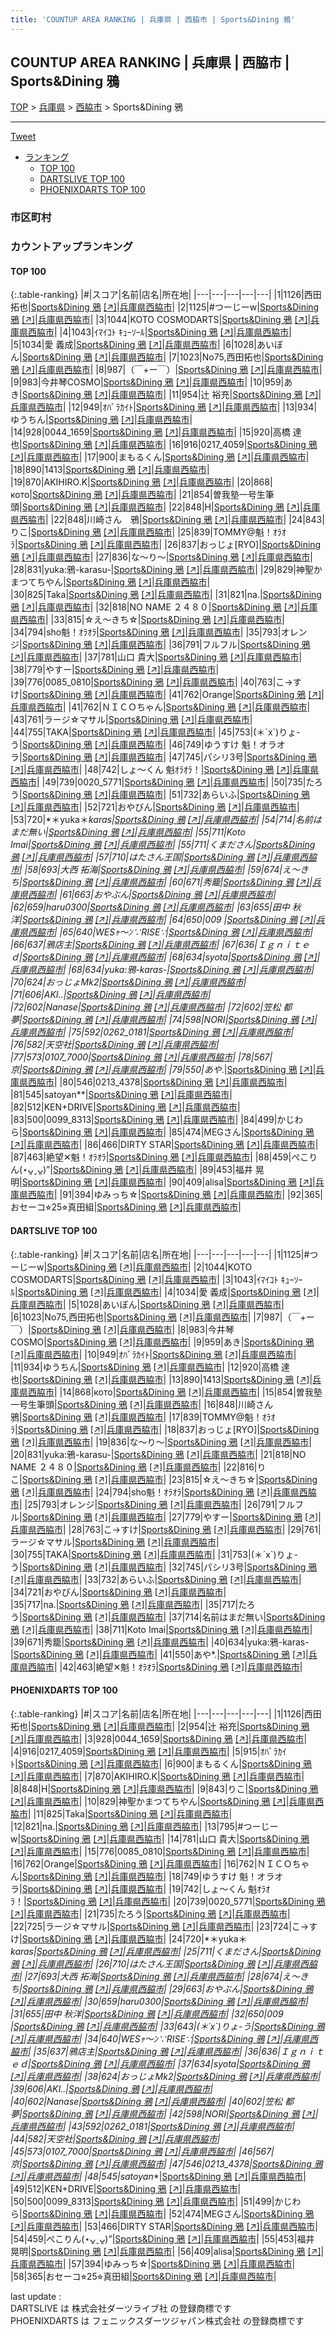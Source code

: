 ```yaml
---
title: 'COUNTUP AREA RANKING | 兵庫県 | 西脇市 | Sports&Dining 鴉'
---
```

## COUNTUP AREA RANKING | 兵庫県 | 西脇市 | Sports&Dining 鴉

[TOP](/darts/rank/) > [兵庫県](/darts/rank/兵庫県/) > [西脇市](/darts/rank/兵庫県/西脇市/) > Sports&Dining 鴉

___

<a href="https://twitter.com/share?ref_src=twsrc%5Etfw" data-text="COUNTUP AREA RANKING | 兵庫県西脇市Sports&Dining 鴉" class="twitter-share-button" data-hashtags="DARTSLIVE,PHOENIXDARTS,darts,ダーツ" data-show-count="false">Tweet</a>

* [ランキング](#カウントアップランキング)
    * [TOP 100](#top-100)
    * [DARTSLIVE TOP 100](#dartslive-top-100)
    * [PHOENIXDARTS TOP 100](#phoenixdarts-top-100)

### 市区町村

<ul>

</ul>

### カウントアップランキング

#### TOP 100



{:.table-ranking}
|#|スコア|名前|店名|所在地|
|---|---|---|---|---|
|1|1126|<span class="rank-name-pd">西田 拓也</span>|<a href="/darts/rank/shops/91659.html">Sports&Dining 鴉</a> <a href="https://vs.phoenixdarts.com/jp/shop/shopDetailInfo/s_91659?s_seq=91659">[↗]</a>|<a href="/darts/rank/兵庫県/西脇市">兵庫県西脇市</a>|
|2|1125|<span class="rank-name-dl">#つーじーw</span>|<a href="/darts/rank/shops/179355d68bf3e2df58d385ea46352d8f.html">Sports&Dining 鴉</a> <a href="https://search.dartslive.com/jp/shop/179355d68bf3e2df58d385ea46352d8f">[↗]</a>|<a href="/darts/rank/兵庫県/西脇市">兵庫県西脇市</a>|
|3|1044|<span class="rank-name-dl">KOTO COSMODARTS</span>|<a href="/darts/rank/shops/179355d68bf3e2df58d385ea46352d8f.html">Sports&Dining 鴉</a> <a href="https://search.dartslive.com/jp/shop/179355d68bf3e2df58d385ea46352d8f">[↗]</a>|<a href="/darts/rank/兵庫県/西脇市">兵庫県西脇市</a>|
|4|1043|<span class="rank-name-dl">ｲﾏｲｺﾄ ｷｭｰｿｰﾙ</span>|<a href="/darts/rank/shops/179355d68bf3e2df58d385ea46352d8f.html">Sports&Dining 鴉</a> <a href="https://search.dartslive.com/jp/shop/179355d68bf3e2df58d385ea46352d8f">[↗]</a>|<a href="/darts/rank/兵庫県/西脇市">兵庫県西脇市</a>|
|5|1034|<span class="rank-name-dl">愛 義成</span>|<a href="/darts/rank/shops/179355d68bf3e2df58d385ea46352d8f.html">Sports&Dining 鴉</a> <a href="https://search.dartslive.com/jp/shop/179355d68bf3e2df58d385ea46352d8f">[↗]</a>|<a href="/darts/rank/兵庫県/西脇市">兵庫県西脇市</a>|
|6|1028|<span class="rank-name-dl">あいぼん</span>|<a href="/darts/rank/shops/179355d68bf3e2df58d385ea46352d8f.html">Sports&Dining 鴉</a> <a href="https://search.dartslive.com/jp/shop/179355d68bf3e2df58d385ea46352d8f">[↗]</a>|<a href="/darts/rank/兵庫県/西脇市">兵庫県西脇市</a>|
|7|1023|<span class="rank-name-dl">No75,西田拓也</span>|<a href="/darts/rank/shops/179355d68bf3e2df58d385ea46352d8f.html">Sports&Dining 鴉</a> <a href="https://search.dartslive.com/jp/shop/179355d68bf3e2df58d385ea46352d8f">[↗]</a>|<a href="/darts/rank/兵庫県/西脇市">兵庫県西脇市</a>|
|8|987|<span class="rank-name-dl">（￣+ー￣）</span>|<a href="/darts/rank/shops/179355d68bf3e2df58d385ea46352d8f.html">Sports&Dining 鴉</a> <a href="https://search.dartslive.com/jp/shop/179355d68bf3e2df58d385ea46352d8f">[↗]</a>|<a href="/darts/rank/兵庫県/西脇市">兵庫県西脇市</a>|
|9|983|<span class="rank-name-dl">今井琴COSMO</span>|<a href="/darts/rank/shops/179355d68bf3e2df58d385ea46352d8f.html">Sports&Dining 鴉</a> <a href="https://search.dartslive.com/jp/shop/179355d68bf3e2df58d385ea46352d8f">[↗]</a>|<a href="/darts/rank/兵庫県/西脇市">兵庫県西脇市</a>|
|10|959|<span class="rank-name-dl">あき</span>|<a href="/darts/rank/shops/179355d68bf3e2df58d385ea46352d8f.html">Sports&Dining 鴉</a> <a href="https://search.dartslive.com/jp/shop/179355d68bf3e2df58d385ea46352d8f">[↗]</a>|<a href="/darts/rank/兵庫県/西脇市">兵庫県西脇市</a>|
|11|954|<span class="rank-name-pd"><span class="pro-icon-pd"></span>辻󠄀 裕充</span>|<a href="/darts/rank/shops/91659.html">Sports&Dining 鴉</a> <a href="https://vs.phoenixdarts.com/jp/shop/shopDetailInfo/s_91659?s_seq=91659">[↗]</a>|<a href="/darts/rank/兵庫県/西脇市">兵庫県西脇市</a>|
|12|949|<span class="rank-name-dl">ｵﾊﾞﾗｶｲﾄ</span>|<a href="/darts/rank/shops/179355d68bf3e2df58d385ea46352d8f.html">Sports&Dining 鴉</a> <a href="https://search.dartslive.com/jp/shop/179355d68bf3e2df58d385ea46352d8f">[↗]</a>|<a href="/darts/rank/兵庫県/西脇市">兵庫県西脇市</a>|
|13|934|<span class="rank-name-dl">ゆうちん</span>|<a href="/darts/rank/shops/179355d68bf3e2df58d385ea46352d8f.html">Sports&Dining 鴉</a> <a href="https://search.dartslive.com/jp/shop/179355d68bf3e2df58d385ea46352d8f">[↗]</a>|<a href="/darts/rank/兵庫県/西脇市">兵庫県西脇市</a>|
|14|928|<span class="rank-name-pd">0044_1659</span>|<a href="/darts/rank/shops/91659.html">Sports&Dining 鴉</a> <a href="https://vs.phoenixdarts.com/jp/shop/shopDetailInfo/s_91659?s_seq=91659">[↗]</a>|<a href="/darts/rank/兵庫県/西脇市">兵庫県西脇市</a>|
|15|920|<span class="rank-name-dl">高橋 達也</span>|<a href="/darts/rank/shops/179355d68bf3e2df58d385ea46352d8f.html">Sports&Dining 鴉</a> <a href="https://search.dartslive.com/jp/shop/179355d68bf3e2df58d385ea46352d8f">[↗]</a>|<a href="/darts/rank/兵庫県/西脇市">兵庫県西脇市</a>|
|16|916|<span class="rank-name-pd">0217_4059</span>|<a href="/darts/rank/shops/91659.html">Sports&Dining 鴉</a> <a href="https://vs.phoenixdarts.com/jp/shop/shopDetailInfo/s_91659?s_seq=91659">[↗]</a>|<a href="/darts/rank/兵庫県/西脇市">兵庫県西脇市</a>|
|17|900|<span class="rank-name-pd">まもるくん</span>|<a href="/darts/rank/shops/91659.html">Sports&Dining 鴉</a> <a href="https://vs.phoenixdarts.com/jp/shop/shopDetailInfo/s_91659?s_seq=91659">[↗]</a>|<a href="/darts/rank/兵庫県/西脇市">兵庫県西脇市</a>|
|18|890|<span class="rank-name-dl">1413</span>|<a href="/darts/rank/shops/179355d68bf3e2df58d385ea46352d8f.html">Sports&Dining 鴉</a> <a href="https://search.dartslive.com/jp/shop/179355d68bf3e2df58d385ea46352d8f">[↗]</a>|<a href="/darts/rank/兵庫県/西脇市">兵庫県西脇市</a>|
|19|870|<span class="rank-name-pd">AKIHIRO.K</span>|<a href="/darts/rank/shops/91659.html">Sports&Dining 鴉</a> <a href="https://vs.phoenixdarts.com/jp/shop/shopDetailInfo/s_91659?s_seq=91659">[↗]</a>|<a href="/darts/rank/兵庫県/西脇市">兵庫県西脇市</a>|
|20|868|<span class="rank-name-dl">кото</span>|<a href="/darts/rank/shops/179355d68bf3e2df58d385ea46352d8f.html">Sports&Dining 鴉</a> <a href="https://search.dartslive.com/jp/shop/179355d68bf3e2df58d385ea46352d8f">[↗]</a>|<a href="/darts/rank/兵庫県/西脇市">兵庫県西脇市</a>|
|21|854|<span class="rank-name-dl">曽我塾一号生筆頭</span>|<a href="/darts/rank/shops/179355d68bf3e2df58d385ea46352d8f.html">Sports&Dining 鴉</a> <a href="https://search.dartslive.com/jp/shop/179355d68bf3e2df58d385ea46352d8f">[↗]</a>|<a href="/darts/rank/兵庫県/西脇市">兵庫県西脇市</a>|
|22|848|<span class="rank-name-pd">H</span>|<a href="/darts/rank/shops/91659.html">Sports&Dining 鴉</a> <a href="https://vs.phoenixdarts.com/jp/shop/shopDetailInfo/s_91659?s_seq=91659">[↗]</a>|<a href="/darts/rank/兵庫県/西脇市">兵庫県西脇市</a>|
|22|848|<span class="rank-name-dl">川崎さん　鴉</span>|<a href="/darts/rank/shops/179355d68bf3e2df58d385ea46352d8f.html">Sports&Dining 鴉</a> <a href="https://search.dartslive.com/jp/shop/179355d68bf3e2df58d385ea46352d8f">[↗]</a>|<a href="/darts/rank/兵庫県/西脇市">兵庫県西脇市</a>|
|24|843|<span class="rank-name-pd">りこ</span>|<a href="/darts/rank/shops/91659.html">Sports&Dining 鴉</a> <a href="https://vs.phoenixdarts.com/jp/shop/shopDetailInfo/s_91659?s_seq=91659">[↗]</a>|<a href="/darts/rank/兵庫県/西脇市">兵庫県西脇市</a>|
|25|839|<span class="rank-name-dl">TOMMY@魁！ｵﾗｵﾗ</span>|<a href="/darts/rank/shops/179355d68bf3e2df58d385ea46352d8f.html">Sports&Dining 鴉</a> <a href="https://search.dartslive.com/jp/shop/179355d68bf3e2df58d385ea46352d8f">[↗]</a>|<a href="/darts/rank/兵庫県/西脇市">兵庫県西脇市</a>|
|26|837|<span class="rank-name-dl">おっじょ[RYO]</span>|<a href="/darts/rank/shops/179355d68bf3e2df58d385ea46352d8f.html">Sports&Dining 鴉</a> <a href="https://search.dartslive.com/jp/shop/179355d68bf3e2df58d385ea46352d8f">[↗]</a>|<a href="/darts/rank/兵庫県/西脇市">兵庫県西脇市</a>|
|27|836|<span class="rank-name-dl">な〜り〜</span>|<a href="/darts/rank/shops/179355d68bf3e2df58d385ea46352d8f.html">Sports&Dining 鴉</a> <a href="https://search.dartslive.com/jp/shop/179355d68bf3e2df58d385ea46352d8f">[↗]</a>|<a href="/darts/rank/兵庫県/西脇市">兵庫県西脇市</a>|
|28|831|<span class="rank-name-dl">yuka:鴉-karasu-</span>|<a href="/darts/rank/shops/179355d68bf3e2df58d385ea46352d8f.html">Sports&Dining 鴉</a> <a href="https://search.dartslive.com/jp/shop/179355d68bf3e2df58d385ea46352d8f">[↗]</a>|<a href="/darts/rank/兵庫県/西脇市">兵庫県西脇市</a>|
|29|829|<span class="rank-name-pd">神聖かまつてちやん</span>|<a href="/darts/rank/shops/91659.html">Sports&Dining 鴉</a> <a href="https://vs.phoenixdarts.com/jp/shop/shopDetailInfo/s_91659?s_seq=91659">[↗]</a>|<a href="/darts/rank/兵庫県/西脇市">兵庫県西脇市</a>|
|30|825|<span class="rank-name-pd">Taka</span>|<a href="/darts/rank/shops/91659.html">Sports&Dining 鴉</a> <a href="https://vs.phoenixdarts.com/jp/shop/shopDetailInfo/s_91659?s_seq=91659">[↗]</a>|<a href="/darts/rank/兵庫県/西脇市">兵庫県西脇市</a>|
|31|821|<span class="rank-name-pd">na.</span>|<a href="/darts/rank/shops/91659.html">Sports&Dining 鴉</a> <a href="https://vs.phoenixdarts.com/jp/shop/shopDetailInfo/s_91659?s_seq=91659">[↗]</a>|<a href="/darts/rank/兵庫県/西脇市">兵庫県西脇市</a>|
|32|818|<span class="rank-name-dl">NO NAME ２４８０</span>|<a href="/darts/rank/shops/179355d68bf3e2df58d385ea46352d8f.html">Sports&Dining 鴉</a> <a href="https://search.dartslive.com/jp/shop/179355d68bf3e2df58d385ea46352d8f">[↗]</a>|<a href="/darts/rank/兵庫県/西脇市">兵庫県西脇市</a>|
|33|815|<span class="rank-name-dl">☆え〜きち☆</span>|<a href="/darts/rank/shops/179355d68bf3e2df58d385ea46352d8f.html">Sports&Dining 鴉</a> <a href="https://search.dartslive.com/jp/shop/179355d68bf3e2df58d385ea46352d8f">[↗]</a>|<a href="/darts/rank/兵庫県/西脇市">兵庫県西脇市</a>|
|34|794|<span class="rank-name-dl">sho魁！ｵﾗｵﾗ</span>|<a href="/darts/rank/shops/179355d68bf3e2df58d385ea46352d8f.html">Sports&Dining 鴉</a> <a href="https://search.dartslive.com/jp/shop/179355d68bf3e2df58d385ea46352d8f">[↗]</a>|<a href="/darts/rank/兵庫県/西脇市">兵庫県西脇市</a>|
|35|793|<span class="rank-name-dl">オレンジ</span>|<a href="/darts/rank/shops/179355d68bf3e2df58d385ea46352d8f.html">Sports&Dining 鴉</a> <a href="https://search.dartslive.com/jp/shop/179355d68bf3e2df58d385ea46352d8f">[↗]</a>|<a href="/darts/rank/兵庫県/西脇市">兵庫県西脇市</a>|
|36|791|<span class="rank-name-dl">フルフル</span>|<a href="/darts/rank/shops/179355d68bf3e2df58d385ea46352d8f.html">Sports&Dining 鴉</a> <a href="https://search.dartslive.com/jp/shop/179355d68bf3e2df58d385ea46352d8f">[↗]</a>|<a href="/darts/rank/兵庫県/西脇市">兵庫県西脇市</a>|
|37|781|<span class="rank-name-pd"><span class="pro-icon-pd"></span>山口   貴大</span>|<a href="/darts/rank/shops/91659.html">Sports&Dining 鴉</a> <a href="https://vs.phoenixdarts.com/jp/shop/shopDetailInfo/s_91659?s_seq=91659">[↗]</a>|<a href="/darts/rank/兵庫県/西脇市">兵庫県西脇市</a>|
|38|779|<span class="rank-name-dl">やすー</span>|<a href="/darts/rank/shops/179355d68bf3e2df58d385ea46352d8f.html">Sports&Dining 鴉</a> <a href="https://search.dartslive.com/jp/shop/179355d68bf3e2df58d385ea46352d8f">[↗]</a>|<a href="/darts/rank/兵庫県/西脇市">兵庫県西脇市</a>|
|39|776|<span class="rank-name-pd">0085_0810</span>|<a href="/darts/rank/shops/91659.html">Sports&Dining 鴉</a> <a href="https://vs.phoenixdarts.com/jp/shop/shopDetailInfo/s_91659?s_seq=91659">[↗]</a>|<a href="/darts/rank/兵庫県/西脇市">兵庫県西脇市</a>|
|40|763|<span class="rank-name-dl">こ→すけ</span>|<a href="/darts/rank/shops/179355d68bf3e2df58d385ea46352d8f.html">Sports&Dining 鴉</a> <a href="https://search.dartslive.com/jp/shop/179355d68bf3e2df58d385ea46352d8f">[↗]</a>|<a href="/darts/rank/兵庫県/西脇市">兵庫県西脇市</a>|
|41|762|<span class="rank-name-pd">Orange</span>|<a href="/darts/rank/shops/91659.html">Sports&Dining 鴉</a> <a href="https://vs.phoenixdarts.com/jp/shop/shopDetailInfo/s_91659?s_seq=91659">[↗]</a>|<a href="/darts/rank/兵庫県/西脇市">兵庫県西脇市</a>|
|41|762|<span class="rank-name-pd">ＮＩＣＯちゃん</span>|<a href="/darts/rank/shops/91659.html">Sports&Dining 鴉</a> <a href="https://vs.phoenixdarts.com/jp/shop/shopDetailInfo/s_91659?s_seq=91659">[↗]</a>|<a href="/darts/rank/兵庫県/西脇市">兵庫県西脇市</a>|
|43|761|<span class="rank-name-dl">ラージ☆マサル</span>|<a href="/darts/rank/shops/179355d68bf3e2df58d385ea46352d8f.html">Sports&Dining 鴉</a> <a href="https://search.dartslive.com/jp/shop/179355d68bf3e2df58d385ea46352d8f">[↗]</a>|<a href="/darts/rank/兵庫県/西脇市">兵庫県西脇市</a>|
|44|755|<span class="rank-name-dl">TAKA</span>|<a href="/darts/rank/shops/179355d68bf3e2df58d385ea46352d8f.html">Sports&Dining 鴉</a> <a href="https://search.dartslive.com/jp/shop/179355d68bf3e2df58d385ea46352d8f">[↗]</a>|<a href="/darts/rank/兵庫県/西脇市">兵庫県西脇市</a>|
|45|753|<span class="rank-name-dl">(＊´x`)りょ-う</span>|<a href="/darts/rank/shops/179355d68bf3e2df58d385ea46352d8f.html">Sports&Dining 鴉</a> <a href="https://search.dartslive.com/jp/shop/179355d68bf3e2df58d385ea46352d8f">[↗]</a>|<a href="/darts/rank/兵庫県/西脇市">兵庫県西脇市</a>|
|46|749|<span class="rank-name-pd">ゆうすけ  魁！オラオラ</span>|<a href="/darts/rank/shops/91659.html">Sports&Dining 鴉</a> <a href="https://vs.phoenixdarts.com/jp/shop/shopDetailInfo/s_91659?s_seq=91659">[↗]</a>|<a href="/darts/rank/兵庫県/西脇市">兵庫県西脇市</a>|
|47|745|<span class="rank-name-dl">パシリ3号</span>|<a href="/darts/rank/shops/179355d68bf3e2df58d385ea46352d8f.html">Sports&Dining 鴉</a> <a href="https://search.dartslive.com/jp/shop/179355d68bf3e2df58d385ea46352d8f">[↗]</a>|<a href="/darts/rank/兵庫県/西脇市">兵庫県西脇市</a>|
|48|742|<span class="rank-name-pd">しょ～くん 魁ｵﾗｵﾗ！</span>|<a href="/darts/rank/shops/91659.html">Sports&Dining 鴉</a> <a href="https://vs.phoenixdarts.com/jp/shop/shopDetailInfo/s_91659?s_seq=91659">[↗]</a>|<a href="/darts/rank/兵庫県/西脇市">兵庫県西脇市</a>|
|49|739|<span class="rank-name-pd">0020_5771</span>|<a href="/darts/rank/shops/91659.html">Sports&Dining 鴉</a> <a href="https://vs.phoenixdarts.com/jp/shop/shopDetailInfo/s_91659?s_seq=91659">[↗]</a>|<a href="/darts/rank/兵庫県/西脇市">兵庫県西脇市</a>|
|50|735|<span class="rank-name-pd">たろう</span>|<a href="/darts/rank/shops/91659.html">Sports&Dining 鴉</a> <a href="https://vs.phoenixdarts.com/jp/shop/shopDetailInfo/s_91659?s_seq=91659">[↗]</a>|<a href="/darts/rank/兵庫県/西脇市">兵庫県西脇市</a>|
|51|732|<span class="rank-name-dl">あらいふ</span>|<a href="/darts/rank/shops/179355d68bf3e2df58d385ea46352d8f.html">Sports&Dining 鴉</a> <a href="https://search.dartslive.com/jp/shop/179355d68bf3e2df58d385ea46352d8f">[↗]</a>|<a href="/darts/rank/兵庫県/西脇市">兵庫県西脇市</a>|
|52|721|<span class="rank-name-dl">おやびん</span>|<a href="/darts/rank/shops/179355d68bf3e2df58d385ea46352d8f.html">Sports&Dining 鴉</a> <a href="https://search.dartslive.com/jp/shop/179355d68bf3e2df58d385ea46352d8f">[↗]</a>|<a href="/darts/rank/兵庫県/西脇市">兵庫県西脇市</a>|
|53|720|<span class="rank-name-pd">*＊yuka＊*karas</span>|<a href="/darts/rank/shops/91659.html">Sports&Dining 鴉</a> <a href="https://vs.phoenixdarts.com/jp/shop/shopDetailInfo/s_91659?s_seq=91659">[↗]</a>|<a href="/darts/rank/兵庫県/西脇市">兵庫県西脇市</a>|
|54|714|<span class="rank-name-dl">名前はまだ無い</span>|<a href="/darts/rank/shops/179355d68bf3e2df58d385ea46352d8f.html">Sports&Dining 鴉</a> <a href="https://search.dartslive.com/jp/shop/179355d68bf3e2df58d385ea46352d8f">[↗]</a>|<a href="/darts/rank/兵庫県/西脇市">兵庫県西脇市</a>|
|55|711|<span class="rank-name-dl">Koto Imai</span>|<a href="/darts/rank/shops/179355d68bf3e2df58d385ea46352d8f.html">Sports&Dining 鴉</a> <a href="https://search.dartslive.com/jp/shop/179355d68bf3e2df58d385ea46352d8f">[↗]</a>|<a href="/darts/rank/兵庫県/西脇市">兵庫県西脇市</a>|
|55|711|<span class="rank-name-pd">くまださん</span>|<a href="/darts/rank/shops/91659.html">Sports&Dining 鴉</a> <a href="https://vs.phoenixdarts.com/jp/shop/shopDetailInfo/s_91659?s_seq=91659">[↗]</a>|<a href="/darts/rank/兵庫県/西脇市">兵庫県西脇市</a>|
|57|710|<span class="rank-name-pd">はたさん王国</span>|<a href="/darts/rank/shops/91659.html">Sports&Dining 鴉</a> <a href="https://vs.phoenixdarts.com/jp/shop/shopDetailInfo/s_91659?s_seq=91659">[↗]</a>|<a href="/darts/rank/兵庫県/西脇市">兵庫県西脇市</a>|
|58|693|<span class="rank-name-pd"><span class="pro-icon-pd"></span>大西 拓海</span>|<a href="/darts/rank/shops/91659.html">Sports&Dining 鴉</a> <a href="https://vs.phoenixdarts.com/jp/shop/shopDetailInfo/s_91659?s_seq=91659">[↗]</a>|<a href="/darts/rank/兵庫県/西脇市">兵庫県西脇市</a>|
|59|674|<span class="rank-name-pd">え〜きち</span>|<a href="/darts/rank/shops/91659.html">Sports&Dining 鴉</a> <a href="https://vs.phoenixdarts.com/jp/shop/shopDetailInfo/s_91659?s_seq=91659">[↗]</a>|<a href="/darts/rank/兵庫県/西脇市">兵庫県西脇市</a>|
|60|671|<span class="rank-name-dl">秀籠</span>|<a href="/darts/rank/shops/179355d68bf3e2df58d385ea46352d8f.html">Sports&Dining 鴉</a> <a href="https://search.dartslive.com/jp/shop/179355d68bf3e2df58d385ea46352d8f">[↗]</a>|<a href="/darts/rank/兵庫県/西脇市">兵庫県西脇市</a>|
|61|663|<span class="rank-name-pd">おやぶん</span>|<a href="/darts/rank/shops/91659.html">Sports&Dining 鴉</a> <a href="https://vs.phoenixdarts.com/jp/shop/shopDetailInfo/s_91659?s_seq=91659">[↗]</a>|<a href="/darts/rank/兵庫県/西脇市">兵庫県西脇市</a>|
|62|659|<span class="rank-name-pd">haru0300</span>|<a href="/darts/rank/shops/91659.html">Sports&Dining 鴉</a> <a href="https://vs.phoenixdarts.com/jp/shop/shopDetailInfo/s_91659?s_seq=91659">[↗]</a>|<a href="/darts/rank/兵庫県/西脇市">兵庫県西脇市</a>|
|63|655|<span class="rank-name-pd"><span class="pro-icon-pd"></span>田中 秋洋</span>|<a href="/darts/rank/shops/91659.html">Sports&Dining 鴉</a> <a href="https://vs.phoenixdarts.com/jp/shop/shopDetailInfo/s_91659?s_seq=91659">[↗]</a>|<a href="/darts/rank/兵庫県/西脇市">兵庫県西脇市</a>|
|64|650|<span class="rank-name-pd">009 </span>|<a href="/darts/rank/shops/91659.html">Sports&Dining 鴉</a> <a href="https://vs.phoenixdarts.com/jp/shop/shopDetailInfo/s_91659?s_seq=91659">[↗]</a>|<a href="/darts/rank/兵庫県/西脇市">兵庫県西脇市</a>|
|65|640|<span class="rank-name-pd">WESｬ～ﾝ∵RISE∵</span>|<a href="/darts/rank/shops/91659.html">Sports&Dining 鴉</a> <a href="https://vs.phoenixdarts.com/jp/shop/shopDetailInfo/s_91659?s_seq=91659">[↗]</a>|<a href="/darts/rank/兵庫県/西脇市">兵庫県西脇市</a>|
|66|637|<span class="rank-name-pd">鴉店主</span>|<a href="/darts/rank/shops/91659.html">Sports&Dining 鴉</a> <a href="https://vs.phoenixdarts.com/jp/shop/shopDetailInfo/s_91659?s_seq=91659">[↗]</a>|<a href="/darts/rank/兵庫県/西脇市">兵庫県西脇市</a>|
|67|636|<span class="rank-name-pd">Ｉｇｎｉｔｅｄ</span>|<a href="/darts/rank/shops/91659.html">Sports&Dining 鴉</a> <a href="https://vs.phoenixdarts.com/jp/shop/shopDetailInfo/s_91659?s_seq=91659">[↗]</a>|<a href="/darts/rank/兵庫県/西脇市">兵庫県西脇市</a>|
|68|634|<span class="rank-name-pd">syota</span>|<a href="/darts/rank/shops/91659.html">Sports&Dining 鴉</a> <a href="https://vs.phoenixdarts.com/jp/shop/shopDetailInfo/s_91659?s_seq=91659">[↗]</a>|<a href="/darts/rank/兵庫県/西脇市">兵庫県西脇市</a>|
|68|634|<span class="rank-name-dl">yuka:鴉-karas-</span>|<a href="/darts/rank/shops/179355d68bf3e2df58d385ea46352d8f.html">Sports&Dining 鴉</a> <a href="https://search.dartslive.com/jp/shop/179355d68bf3e2df58d385ea46352d8f">[↗]</a>|<a href="/darts/rank/兵庫県/西脇市">兵庫県西脇市</a>|
|70|624|<span class="rank-name-pd">おっじょMk2</span>|<a href="/darts/rank/shops/91659.html">Sports&Dining 鴉</a> <a href="https://vs.phoenixdarts.com/jp/shop/shopDetailInfo/s_91659?s_seq=91659">[↗]</a>|<a href="/darts/rank/兵庫県/西脇市">兵庫県西脇市</a>|
|71|606|<span class="rank-name-pd">AKI..</span>|<a href="/darts/rank/shops/91659.html">Sports&Dining 鴉</a> <a href="https://vs.phoenixdarts.com/jp/shop/shopDetailInfo/s_91659?s_seq=91659">[↗]</a>|<a href="/darts/rank/兵庫県/西脇市">兵庫県西脇市</a>|
|72|602|<span class="rank-name-pd">Nanase</span>|<a href="/darts/rank/shops/91659.html">Sports&Dining 鴉</a> <a href="https://vs.phoenixdarts.com/jp/shop/shopDetailInfo/s_91659?s_seq=91659">[↗]</a>|<a href="/darts/rank/兵庫県/西脇市">兵庫県西脇市</a>|
|72|602|<span class="rank-name-pd"><span class="pro-icon-pd"></span>笠松 都夢</span>|<a href="/darts/rank/shops/91659.html">Sports&Dining 鴉</a> <a href="https://vs.phoenixdarts.com/jp/shop/shopDetailInfo/s_91659?s_seq=91659">[↗]</a>|<a href="/darts/rank/兵庫県/西脇市">兵庫県西脇市</a>|
|74|598|<span class="rank-name-pd">NORI</span>|<a href="/darts/rank/shops/91659.html">Sports&Dining 鴉</a> <a href="https://vs.phoenixdarts.com/jp/shop/shopDetailInfo/s_91659?s_seq=91659">[↗]</a>|<a href="/darts/rank/兵庫県/西脇市">兵庫県西脇市</a>|
|75|592|<span class="rank-name-pd">0262_0181</span>|<a href="/darts/rank/shops/91659.html">Sports&Dining 鴉</a> <a href="https://vs.phoenixdarts.com/jp/shop/shopDetailInfo/s_91659?s_seq=91659">[↗]</a>|<a href="/darts/rank/兵庫県/西脇市">兵庫県西脇市</a>|
|76|582|<span class="rank-name-pd">天空社</span>|<a href="/darts/rank/shops/91659.html">Sports&Dining 鴉</a> <a href="https://vs.phoenixdarts.com/jp/shop/shopDetailInfo/s_91659?s_seq=91659">[↗]</a>|<a href="/darts/rank/兵庫県/西脇市">兵庫県西脇市</a>|
|77|573|<span class="rank-name-pd">0107_7000</span>|<a href="/darts/rank/shops/91659.html">Sports&Dining 鴉</a> <a href="https://vs.phoenixdarts.com/jp/shop/shopDetailInfo/s_91659?s_seq=91659">[↗]</a>|<a href="/darts/rank/兵庫県/西脇市">兵庫県西脇市</a>|
|78|567|<span class="rank-name-pd">京</span>|<a href="/darts/rank/shops/91659.html">Sports&Dining 鴉</a> <a href="https://vs.phoenixdarts.com/jp/shop/shopDetailInfo/s_91659?s_seq=91659">[↗]</a>|<a href="/darts/rank/兵庫県/西脇市">兵庫県西脇市</a>|
|79|550|<span class="rank-name-dl">あや*.</span>|<a href="/darts/rank/shops/179355d68bf3e2df58d385ea46352d8f.html">Sports&Dining 鴉</a> <a href="https://search.dartslive.com/jp/shop/179355d68bf3e2df58d385ea46352d8f">[↗]</a>|<a href="/darts/rank/兵庫県/西脇市">兵庫県西脇市</a>|
|80|546|<span class="rank-name-pd">0213_4378</span>|<a href="/darts/rank/shops/91659.html">Sports&Dining 鴉</a> <a href="https://vs.phoenixdarts.com/jp/shop/shopDetailInfo/s_91659?s_seq=91659">[↗]</a>|<a href="/darts/rank/兵庫県/西脇市">兵庫県西脇市</a>|
|81|545|<span class="rank-name-pd">satoyan**</span>|<a href="/darts/rank/shops/91659.html">Sports&Dining 鴉</a> <a href="https://vs.phoenixdarts.com/jp/shop/shopDetailInfo/s_91659?s_seq=91659">[↗]</a>|<a href="/darts/rank/兵庫県/西脇市">兵庫県西脇市</a>|
|82|512|<span class="rank-name-pd">KEN+DRIVE</span>|<a href="/darts/rank/shops/91659.html">Sports&Dining 鴉</a> <a href="https://vs.phoenixdarts.com/jp/shop/shopDetailInfo/s_91659?s_seq=91659">[↗]</a>|<a href="/darts/rank/兵庫県/西脇市">兵庫県西脇市</a>|
|83|500|<span class="rank-name-pd">0099_8313</span>|<a href="/darts/rank/shops/91659.html">Sports&Dining 鴉</a> <a href="https://vs.phoenixdarts.com/jp/shop/shopDetailInfo/s_91659?s_seq=91659">[↗]</a>|<a href="/darts/rank/兵庫県/西脇市">兵庫県西脇市</a>|
|84|499|<span class="rank-name-pd">かじわら</span>|<a href="/darts/rank/shops/91659.html">Sports&Dining 鴉</a> <a href="https://vs.phoenixdarts.com/jp/shop/shopDetailInfo/s_91659?s_seq=91659">[↗]</a>|<a href="/darts/rank/兵庫県/西脇市">兵庫県西脇市</a>|
|85|474|<span class="rank-name-pd">MEGさん</span>|<a href="/darts/rank/shops/91659.html">Sports&Dining 鴉</a> <a href="https://vs.phoenixdarts.com/jp/shop/shopDetailInfo/s_91659?s_seq=91659">[↗]</a>|<a href="/darts/rank/兵庫県/西脇市">兵庫県西脇市</a>|
|86|466|<span class="rank-name-pd">DIRTY STAR</span>|<a href="/darts/rank/shops/91659.html">Sports&Dining 鴉</a> <a href="https://vs.phoenixdarts.com/jp/shop/shopDetailInfo/s_91659?s_seq=91659">[↗]</a>|<a href="/darts/rank/兵庫県/西脇市">兵庫県西脇市</a>|
|87|463|<span class="rank-name-dl">絶望✕魁！ｵﾗｵﾗ</span>|<a href="/darts/rank/shops/179355d68bf3e2df58d385ea46352d8f.html">Sports&Dining 鴉</a> <a href="https://search.dartslive.com/jp/shop/179355d68bf3e2df58d385ea46352d8f">[↗]</a>|<a href="/darts/rank/兵庫県/西脇市">兵庫県西脇市</a>|
|88|459|<span class="rank-name-pd">ぺこりん(⋆ᴗ͈ˬᴗ͈)”</span>|<a href="/darts/rank/shops/91659.html">Sports&Dining 鴉</a> <a href="https://vs.phoenixdarts.com/jp/shop/shopDetailInfo/s_91659?s_seq=91659">[↗]</a>|<a href="/darts/rank/兵庫県/西脇市">兵庫県西脇市</a>|
|89|453|<span class="rank-name-pd"><span class="pro-icon-pd"></span>福井 晃明</span>|<a href="/darts/rank/shops/91659.html">Sports&Dining 鴉</a> <a href="https://vs.phoenixdarts.com/jp/shop/shopDetailInfo/s_91659?s_seq=91659">[↗]</a>|<a href="/darts/rank/兵庫県/西脇市">兵庫県西脇市</a>|
|90|409|<span class="rank-name-pd">alisa</span>|<a href="/darts/rank/shops/91659.html">Sports&Dining 鴉</a> <a href="https://vs.phoenixdarts.com/jp/shop/shopDetailInfo/s_91659?s_seq=91659">[↗]</a>|<a href="/darts/rank/兵庫県/西脇市">兵庫県西脇市</a>|
|91|394|<span class="rank-name-pd">ゆみっち☆</span>|<a href="/darts/rank/shops/91659.html">Sports&Dining 鴉</a> <a href="https://vs.phoenixdarts.com/jp/shop/shopDetailInfo/s_91659?s_seq=91659">[↗]</a>|<a href="/darts/rank/兵庫県/西脇市">兵庫県西脇市</a>|
|92|365|<span class="rank-name-pd">おセーコ⭐︎25⭐︎真田組</span>|<a href="/darts/rank/shops/91659.html">Sports&Dining 鴉</a> <a href="https://vs.phoenixdarts.com/jp/shop/shopDetailInfo/s_91659?s_seq=91659">[↗]</a>|<a href="/darts/rank/兵庫県/西脇市">兵庫県西脇市</a>|


#### DARTSLIVE TOP 100



{:.table-ranking}
|#|スコア|名前|店名|所在地|
|---|---|---|---|---|
|1|1125|<span class="rank-name-dl">#つーじーw</span>|<a href="/darts/rank/shops/179355d68bf3e2df58d385ea46352d8f.html">Sports&Dining 鴉</a> <a href="https://search.dartslive.com/jp/shop/179355d68bf3e2df58d385ea46352d8f">[↗]</a>|<a href="/darts/rank/兵庫県/西脇市">兵庫県西脇市</a>|
|2|1044|<span class="rank-name-dl">KOTO COSMODARTS</span>|<a href="/darts/rank/shops/179355d68bf3e2df58d385ea46352d8f.html">Sports&Dining 鴉</a> <a href="https://search.dartslive.com/jp/shop/179355d68bf3e2df58d385ea46352d8f">[↗]</a>|<a href="/darts/rank/兵庫県/西脇市">兵庫県西脇市</a>|
|3|1043|<span class="rank-name-dl">ｲﾏｲｺﾄ ｷｭｰｿｰﾙ</span>|<a href="/darts/rank/shops/179355d68bf3e2df58d385ea46352d8f.html">Sports&Dining 鴉</a> <a href="https://search.dartslive.com/jp/shop/179355d68bf3e2df58d385ea46352d8f">[↗]</a>|<a href="/darts/rank/兵庫県/西脇市">兵庫県西脇市</a>|
|4|1034|<span class="rank-name-dl">愛 義成</span>|<a href="/darts/rank/shops/179355d68bf3e2df58d385ea46352d8f.html">Sports&Dining 鴉</a> <a href="https://search.dartslive.com/jp/shop/179355d68bf3e2df58d385ea46352d8f">[↗]</a>|<a href="/darts/rank/兵庫県/西脇市">兵庫県西脇市</a>|
|5|1028|<span class="rank-name-dl">あいぼん</span>|<a href="/darts/rank/shops/179355d68bf3e2df58d385ea46352d8f.html">Sports&Dining 鴉</a> <a href="https://search.dartslive.com/jp/shop/179355d68bf3e2df58d385ea46352d8f">[↗]</a>|<a href="/darts/rank/兵庫県/西脇市">兵庫県西脇市</a>|
|6|1023|<span class="rank-name-dl">No75,西田拓也</span>|<a href="/darts/rank/shops/179355d68bf3e2df58d385ea46352d8f.html">Sports&Dining 鴉</a> <a href="https://search.dartslive.com/jp/shop/179355d68bf3e2df58d385ea46352d8f">[↗]</a>|<a href="/darts/rank/兵庫県/西脇市">兵庫県西脇市</a>|
|7|987|<span class="rank-name-dl">（￣+ー￣）</span>|<a href="/darts/rank/shops/179355d68bf3e2df58d385ea46352d8f.html">Sports&Dining 鴉</a> <a href="https://search.dartslive.com/jp/shop/179355d68bf3e2df58d385ea46352d8f">[↗]</a>|<a href="/darts/rank/兵庫県/西脇市">兵庫県西脇市</a>|
|8|983|<span class="rank-name-dl">今井琴COSMO</span>|<a href="/darts/rank/shops/179355d68bf3e2df58d385ea46352d8f.html">Sports&Dining 鴉</a> <a href="https://search.dartslive.com/jp/shop/179355d68bf3e2df58d385ea46352d8f">[↗]</a>|<a href="/darts/rank/兵庫県/西脇市">兵庫県西脇市</a>|
|9|959|<span class="rank-name-dl">あき</span>|<a href="/darts/rank/shops/179355d68bf3e2df58d385ea46352d8f.html">Sports&Dining 鴉</a> <a href="https://search.dartslive.com/jp/shop/179355d68bf3e2df58d385ea46352d8f">[↗]</a>|<a href="/darts/rank/兵庫県/西脇市">兵庫県西脇市</a>|
|10|949|<span class="rank-name-dl">ｵﾊﾞﾗｶｲﾄ</span>|<a href="/darts/rank/shops/179355d68bf3e2df58d385ea46352d8f.html">Sports&Dining 鴉</a> <a href="https://search.dartslive.com/jp/shop/179355d68bf3e2df58d385ea46352d8f">[↗]</a>|<a href="/darts/rank/兵庫県/西脇市">兵庫県西脇市</a>|
|11|934|<span class="rank-name-dl">ゆうちん</span>|<a href="/darts/rank/shops/179355d68bf3e2df58d385ea46352d8f.html">Sports&Dining 鴉</a> <a href="https://search.dartslive.com/jp/shop/179355d68bf3e2df58d385ea46352d8f">[↗]</a>|<a href="/darts/rank/兵庫県/西脇市">兵庫県西脇市</a>|
|12|920|<span class="rank-name-dl">高橋 達也</span>|<a href="/darts/rank/shops/179355d68bf3e2df58d385ea46352d8f.html">Sports&Dining 鴉</a> <a href="https://search.dartslive.com/jp/shop/179355d68bf3e2df58d385ea46352d8f">[↗]</a>|<a href="/darts/rank/兵庫県/西脇市">兵庫県西脇市</a>|
|13|890|<span class="rank-name-dl">1413</span>|<a href="/darts/rank/shops/179355d68bf3e2df58d385ea46352d8f.html">Sports&Dining 鴉</a> <a href="https://search.dartslive.com/jp/shop/179355d68bf3e2df58d385ea46352d8f">[↗]</a>|<a href="/darts/rank/兵庫県/西脇市">兵庫県西脇市</a>|
|14|868|<span class="rank-name-dl">кото</span>|<a href="/darts/rank/shops/179355d68bf3e2df58d385ea46352d8f.html">Sports&Dining 鴉</a> <a href="https://search.dartslive.com/jp/shop/179355d68bf3e2df58d385ea46352d8f">[↗]</a>|<a href="/darts/rank/兵庫県/西脇市">兵庫県西脇市</a>|
|15|854|<span class="rank-name-dl">曽我塾一号生筆頭</span>|<a href="/darts/rank/shops/179355d68bf3e2df58d385ea46352d8f.html">Sports&Dining 鴉</a> <a href="https://search.dartslive.com/jp/shop/179355d68bf3e2df58d385ea46352d8f">[↗]</a>|<a href="/darts/rank/兵庫県/西脇市">兵庫県西脇市</a>|
|16|848|<span class="rank-name-dl">川崎さん　鴉</span>|<a href="/darts/rank/shops/179355d68bf3e2df58d385ea46352d8f.html">Sports&Dining 鴉</a> <a href="https://search.dartslive.com/jp/shop/179355d68bf3e2df58d385ea46352d8f">[↗]</a>|<a href="/darts/rank/兵庫県/西脇市">兵庫県西脇市</a>|
|17|839|<span class="rank-name-dl">TOMMY@魁！ｵﾗｵﾗ</span>|<a href="/darts/rank/shops/179355d68bf3e2df58d385ea46352d8f.html">Sports&Dining 鴉</a> <a href="https://search.dartslive.com/jp/shop/179355d68bf3e2df58d385ea46352d8f">[↗]</a>|<a href="/darts/rank/兵庫県/西脇市">兵庫県西脇市</a>|
|18|837|<span class="rank-name-dl">おっじょ[RYO]</span>|<a href="/darts/rank/shops/179355d68bf3e2df58d385ea46352d8f.html">Sports&Dining 鴉</a> <a href="https://search.dartslive.com/jp/shop/179355d68bf3e2df58d385ea46352d8f">[↗]</a>|<a href="/darts/rank/兵庫県/西脇市">兵庫県西脇市</a>|
|19|836|<span class="rank-name-dl">な〜り〜</span>|<a href="/darts/rank/shops/179355d68bf3e2df58d385ea46352d8f.html">Sports&Dining 鴉</a> <a href="https://search.dartslive.com/jp/shop/179355d68bf3e2df58d385ea46352d8f">[↗]</a>|<a href="/darts/rank/兵庫県/西脇市">兵庫県西脇市</a>|
|20|831|<span class="rank-name-dl">yuka:鴉-karasu-</span>|<a href="/darts/rank/shops/179355d68bf3e2df58d385ea46352d8f.html">Sports&Dining 鴉</a> <a href="https://search.dartslive.com/jp/shop/179355d68bf3e2df58d385ea46352d8f">[↗]</a>|<a href="/darts/rank/兵庫県/西脇市">兵庫県西脇市</a>|
|21|818|<span class="rank-name-dl">NO NAME ２４８０</span>|<a href="/darts/rank/shops/179355d68bf3e2df58d385ea46352d8f.html">Sports&Dining 鴉</a> <a href="https://search.dartslive.com/jp/shop/179355d68bf3e2df58d385ea46352d8f">[↗]</a>|<a href="/darts/rank/兵庫県/西脇市">兵庫県西脇市</a>|
|22|816|<span class="rank-name-dl">りこ</span>|<a href="/darts/rank/shops/179355d68bf3e2df58d385ea46352d8f.html">Sports&Dining 鴉</a> <a href="https://search.dartslive.com/jp/shop/179355d68bf3e2df58d385ea46352d8f">[↗]</a>|<a href="/darts/rank/兵庫県/西脇市">兵庫県西脇市</a>|
|23|815|<span class="rank-name-dl">☆え〜きち☆</span>|<a href="/darts/rank/shops/179355d68bf3e2df58d385ea46352d8f.html">Sports&Dining 鴉</a> <a href="https://search.dartslive.com/jp/shop/179355d68bf3e2df58d385ea46352d8f">[↗]</a>|<a href="/darts/rank/兵庫県/西脇市">兵庫県西脇市</a>|
|24|794|<span class="rank-name-dl">sho魁！ｵﾗｵﾗ</span>|<a href="/darts/rank/shops/179355d68bf3e2df58d385ea46352d8f.html">Sports&Dining 鴉</a> <a href="https://search.dartslive.com/jp/shop/179355d68bf3e2df58d385ea46352d8f">[↗]</a>|<a href="/darts/rank/兵庫県/西脇市">兵庫県西脇市</a>|
|25|793|<span class="rank-name-dl">オレンジ</span>|<a href="/darts/rank/shops/179355d68bf3e2df58d385ea46352d8f.html">Sports&Dining 鴉</a> <a href="https://search.dartslive.com/jp/shop/179355d68bf3e2df58d385ea46352d8f">[↗]</a>|<a href="/darts/rank/兵庫県/西脇市">兵庫県西脇市</a>|
|26|791|<span class="rank-name-dl">フルフル</span>|<a href="/darts/rank/shops/179355d68bf3e2df58d385ea46352d8f.html">Sports&Dining 鴉</a> <a href="https://search.dartslive.com/jp/shop/179355d68bf3e2df58d385ea46352d8f">[↗]</a>|<a href="/darts/rank/兵庫県/西脇市">兵庫県西脇市</a>|
|27|779|<span class="rank-name-dl">やすー</span>|<a href="/darts/rank/shops/179355d68bf3e2df58d385ea46352d8f.html">Sports&Dining 鴉</a> <a href="https://search.dartslive.com/jp/shop/179355d68bf3e2df58d385ea46352d8f">[↗]</a>|<a href="/darts/rank/兵庫県/西脇市">兵庫県西脇市</a>|
|28|763|<span class="rank-name-dl">こ→すけ</span>|<a href="/darts/rank/shops/179355d68bf3e2df58d385ea46352d8f.html">Sports&Dining 鴉</a> <a href="https://search.dartslive.com/jp/shop/179355d68bf3e2df58d385ea46352d8f">[↗]</a>|<a href="/darts/rank/兵庫県/西脇市">兵庫県西脇市</a>|
|29|761|<span class="rank-name-dl">ラージ☆マサル</span>|<a href="/darts/rank/shops/179355d68bf3e2df58d385ea46352d8f.html">Sports&Dining 鴉</a> <a href="https://search.dartslive.com/jp/shop/179355d68bf3e2df58d385ea46352d8f">[↗]</a>|<a href="/darts/rank/兵庫県/西脇市">兵庫県西脇市</a>|
|30|755|<span class="rank-name-dl">TAKA</span>|<a href="/darts/rank/shops/179355d68bf3e2df58d385ea46352d8f.html">Sports&Dining 鴉</a> <a href="https://search.dartslive.com/jp/shop/179355d68bf3e2df58d385ea46352d8f">[↗]</a>|<a href="/darts/rank/兵庫県/西脇市">兵庫県西脇市</a>|
|31|753|<span class="rank-name-dl">(＊´x`)りょ-う</span>|<a href="/darts/rank/shops/179355d68bf3e2df58d385ea46352d8f.html">Sports&Dining 鴉</a> <a href="https://search.dartslive.com/jp/shop/179355d68bf3e2df58d385ea46352d8f">[↗]</a>|<a href="/darts/rank/兵庫県/西脇市">兵庫県西脇市</a>|
|32|745|<span class="rank-name-dl">パシリ3号</span>|<a href="/darts/rank/shops/179355d68bf3e2df58d385ea46352d8f.html">Sports&Dining 鴉</a> <a href="https://search.dartslive.com/jp/shop/179355d68bf3e2df58d385ea46352d8f">[↗]</a>|<a href="/darts/rank/兵庫県/西脇市">兵庫県西脇市</a>|
|33|732|<span class="rank-name-dl">あらいふ</span>|<a href="/darts/rank/shops/179355d68bf3e2df58d385ea46352d8f.html">Sports&Dining 鴉</a> <a href="https://search.dartslive.com/jp/shop/179355d68bf3e2df58d385ea46352d8f">[↗]</a>|<a href="/darts/rank/兵庫県/西脇市">兵庫県西脇市</a>|
|34|721|<span class="rank-name-dl">おやびん</span>|<a href="/darts/rank/shops/179355d68bf3e2df58d385ea46352d8f.html">Sports&Dining 鴉</a> <a href="https://search.dartslive.com/jp/shop/179355d68bf3e2df58d385ea46352d8f">[↗]</a>|<a href="/darts/rank/兵庫県/西脇市">兵庫県西脇市</a>|
|35|717|<span class="rank-name-dl">na.</span>|<a href="/darts/rank/shops/179355d68bf3e2df58d385ea46352d8f.html">Sports&Dining 鴉</a> <a href="https://search.dartslive.com/jp/shop/179355d68bf3e2df58d385ea46352d8f">[↗]</a>|<a href="/darts/rank/兵庫県/西脇市">兵庫県西脇市</a>|
|35|717|<span class="rank-name-dl">たろう</span>|<a href="/darts/rank/shops/179355d68bf3e2df58d385ea46352d8f.html">Sports&Dining 鴉</a> <a href="https://search.dartslive.com/jp/shop/179355d68bf3e2df58d385ea46352d8f">[↗]</a>|<a href="/darts/rank/兵庫県/西脇市">兵庫県西脇市</a>|
|37|714|<span class="rank-name-dl">名前はまだ無い</span>|<a href="/darts/rank/shops/179355d68bf3e2df58d385ea46352d8f.html">Sports&Dining 鴉</a> <a href="https://search.dartslive.com/jp/shop/179355d68bf3e2df58d385ea46352d8f">[↗]</a>|<a href="/darts/rank/兵庫県/西脇市">兵庫県西脇市</a>|
|38|711|<span class="rank-name-dl">Koto Imai</span>|<a href="/darts/rank/shops/179355d68bf3e2df58d385ea46352d8f.html">Sports&Dining 鴉</a> <a href="https://search.dartslive.com/jp/shop/179355d68bf3e2df58d385ea46352d8f">[↗]</a>|<a href="/darts/rank/兵庫県/西脇市">兵庫県西脇市</a>|
|39|671|<span class="rank-name-dl">秀籠</span>|<a href="/darts/rank/shops/179355d68bf3e2df58d385ea46352d8f.html">Sports&Dining 鴉</a> <a href="https://search.dartslive.com/jp/shop/179355d68bf3e2df58d385ea46352d8f">[↗]</a>|<a href="/darts/rank/兵庫県/西脇市">兵庫県西脇市</a>|
|40|634|<span class="rank-name-dl">yuka:鴉-karas-</span>|<a href="/darts/rank/shops/179355d68bf3e2df58d385ea46352d8f.html">Sports&Dining 鴉</a> <a href="https://search.dartslive.com/jp/shop/179355d68bf3e2df58d385ea46352d8f">[↗]</a>|<a href="/darts/rank/兵庫県/西脇市">兵庫県西脇市</a>|
|41|550|<span class="rank-name-dl">あや*.</span>|<a href="/darts/rank/shops/179355d68bf3e2df58d385ea46352d8f.html">Sports&Dining 鴉</a> <a href="https://search.dartslive.com/jp/shop/179355d68bf3e2df58d385ea46352d8f">[↗]</a>|<a href="/darts/rank/兵庫県/西脇市">兵庫県西脇市</a>|
|42|463|<span class="rank-name-dl">絶望✕魁！ｵﾗｵﾗ</span>|<a href="/darts/rank/shops/179355d68bf3e2df58d385ea46352d8f.html">Sports&Dining 鴉</a> <a href="https://search.dartslive.com/jp/shop/179355d68bf3e2df58d385ea46352d8f">[↗]</a>|<a href="/darts/rank/兵庫県/西脇市">兵庫県西脇市</a>|


#### PHOENIXDARTS TOP 100



{:.table-ranking}
|#|スコア|名前|店名|所在地|
|---|---|---|---|---|
|1|1126|<span class="rank-name-pd">西田 拓也</span>|<a href="/darts/rank/shops/91659.html">Sports&Dining 鴉</a> <a href="https://vs.phoenixdarts.com/jp/shop/shopDetailInfo/s_91659?s_seq=91659">[↗]</a>|<a href="/darts/rank/兵庫県/西脇市">兵庫県西脇市</a>|
|2|954|<span class="rank-name-pd"><span class="pro-icon-pd"></span>辻󠄀 裕充</span>|<a href="/darts/rank/shops/91659.html">Sports&Dining 鴉</a> <a href="https://vs.phoenixdarts.com/jp/shop/shopDetailInfo/s_91659?s_seq=91659">[↗]</a>|<a href="/darts/rank/兵庫県/西脇市">兵庫県西脇市</a>|
|3|928|<span class="rank-name-pd">0044_1659</span>|<a href="/darts/rank/shops/91659.html">Sports&Dining 鴉</a> <a href="https://vs.phoenixdarts.com/jp/shop/shopDetailInfo/s_91659?s_seq=91659">[↗]</a>|<a href="/darts/rank/兵庫県/西脇市">兵庫県西脇市</a>|
|4|916|<span class="rank-name-pd">0217_4059</span>|<a href="/darts/rank/shops/91659.html">Sports&Dining 鴉</a> <a href="https://vs.phoenixdarts.com/jp/shop/shopDetailInfo/s_91659?s_seq=91659">[↗]</a>|<a href="/darts/rank/兵庫県/西脇市">兵庫県西脇市</a>|
|5|915|<span class="rank-name-pd">ｵﾊﾞﾗｶｲﾄ</span>|<a href="/darts/rank/shops/91659.html">Sports&Dining 鴉</a> <a href="https://vs.phoenixdarts.com/jp/shop/shopDetailInfo/s_91659?s_seq=91659">[↗]</a>|<a href="/darts/rank/兵庫県/西脇市">兵庫県西脇市</a>|
|6|900|<span class="rank-name-pd">まもるくん</span>|<a href="/darts/rank/shops/91659.html">Sports&Dining 鴉</a> <a href="https://vs.phoenixdarts.com/jp/shop/shopDetailInfo/s_91659?s_seq=91659">[↗]</a>|<a href="/darts/rank/兵庫県/西脇市">兵庫県西脇市</a>|
|7|870|<span class="rank-name-pd">AKIHIRO.K</span>|<a href="/darts/rank/shops/91659.html">Sports&Dining 鴉</a> <a href="https://vs.phoenixdarts.com/jp/shop/shopDetailInfo/s_91659?s_seq=91659">[↗]</a>|<a href="/darts/rank/兵庫県/西脇市">兵庫県西脇市</a>|
|8|848|<span class="rank-name-pd">H</span>|<a href="/darts/rank/shops/91659.html">Sports&Dining 鴉</a> <a href="https://vs.phoenixdarts.com/jp/shop/shopDetailInfo/s_91659?s_seq=91659">[↗]</a>|<a href="/darts/rank/兵庫県/西脇市">兵庫県西脇市</a>|
|9|843|<span class="rank-name-pd">りこ</span>|<a href="/darts/rank/shops/91659.html">Sports&Dining 鴉</a> <a href="https://vs.phoenixdarts.com/jp/shop/shopDetailInfo/s_91659?s_seq=91659">[↗]</a>|<a href="/darts/rank/兵庫県/西脇市">兵庫県西脇市</a>|
|10|829|<span class="rank-name-pd">神聖かまつてちやん</span>|<a href="/darts/rank/shops/91659.html">Sports&Dining 鴉</a> <a href="https://vs.phoenixdarts.com/jp/shop/shopDetailInfo/s_91659?s_seq=91659">[↗]</a>|<a href="/darts/rank/兵庫県/西脇市">兵庫県西脇市</a>|
|11|825|<span class="rank-name-pd">Taka</span>|<a href="/darts/rank/shops/91659.html">Sports&Dining 鴉</a> <a href="https://vs.phoenixdarts.com/jp/shop/shopDetailInfo/s_91659?s_seq=91659">[↗]</a>|<a href="/darts/rank/兵庫県/西脇市">兵庫県西脇市</a>|
|12|821|<span class="rank-name-pd">na.</span>|<a href="/darts/rank/shops/91659.html">Sports&Dining 鴉</a> <a href="https://vs.phoenixdarts.com/jp/shop/shopDetailInfo/s_91659?s_seq=91659">[↗]</a>|<a href="/darts/rank/兵庫県/西脇市">兵庫県西脇市</a>|
|13|795|<span class="rank-name-pd">#つーじーw</span>|<a href="/darts/rank/shops/91659.html">Sports&Dining 鴉</a> <a href="https://vs.phoenixdarts.com/jp/shop/shopDetailInfo/s_91659?s_seq=91659">[↗]</a>|<a href="/darts/rank/兵庫県/西脇市">兵庫県西脇市</a>|
|14|781|<span class="rank-name-pd"><span class="pro-icon-pd"></span>山口   貴大</span>|<a href="/darts/rank/shops/91659.html">Sports&Dining 鴉</a> <a href="https://vs.phoenixdarts.com/jp/shop/shopDetailInfo/s_91659?s_seq=91659">[↗]</a>|<a href="/darts/rank/兵庫県/西脇市">兵庫県西脇市</a>|
|15|776|<span class="rank-name-pd">0085_0810</span>|<a href="/darts/rank/shops/91659.html">Sports&Dining 鴉</a> <a href="https://vs.phoenixdarts.com/jp/shop/shopDetailInfo/s_91659?s_seq=91659">[↗]</a>|<a href="/darts/rank/兵庫県/西脇市">兵庫県西脇市</a>|
|16|762|<span class="rank-name-pd">Orange</span>|<a href="/darts/rank/shops/91659.html">Sports&Dining 鴉</a> <a href="https://vs.phoenixdarts.com/jp/shop/shopDetailInfo/s_91659?s_seq=91659">[↗]</a>|<a href="/darts/rank/兵庫県/西脇市">兵庫県西脇市</a>|
|16|762|<span class="rank-name-pd">ＮＩＣＯちゃん</span>|<a href="/darts/rank/shops/91659.html">Sports&Dining 鴉</a> <a href="https://vs.phoenixdarts.com/jp/shop/shopDetailInfo/s_91659?s_seq=91659">[↗]</a>|<a href="/darts/rank/兵庫県/西脇市">兵庫県西脇市</a>|
|18|749|<span class="rank-name-pd">ゆうすけ  魁！オラオラ</span>|<a href="/darts/rank/shops/91659.html">Sports&Dining 鴉</a> <a href="https://vs.phoenixdarts.com/jp/shop/shopDetailInfo/s_91659?s_seq=91659">[↗]</a>|<a href="/darts/rank/兵庫県/西脇市">兵庫県西脇市</a>|
|19|742|<span class="rank-name-pd">しょ～くん 魁ｵﾗｵﾗ！</span>|<a href="/darts/rank/shops/91659.html">Sports&Dining 鴉</a> <a href="https://vs.phoenixdarts.com/jp/shop/shopDetailInfo/s_91659?s_seq=91659">[↗]</a>|<a href="/darts/rank/兵庫県/西脇市">兵庫県西脇市</a>|
|20|739|<span class="rank-name-pd">0020_5771</span>|<a href="/darts/rank/shops/91659.html">Sports&Dining 鴉</a> <a href="https://vs.phoenixdarts.com/jp/shop/shopDetailInfo/s_91659?s_seq=91659">[↗]</a>|<a href="/darts/rank/兵庫県/西脇市">兵庫県西脇市</a>|
|21|735|<span class="rank-name-pd">たろう</span>|<a href="/darts/rank/shops/91659.html">Sports&Dining 鴉</a> <a href="https://vs.phoenixdarts.com/jp/shop/shopDetailInfo/s_91659?s_seq=91659">[↗]</a>|<a href="/darts/rank/兵庫県/西脇市">兵庫県西脇市</a>|
|22|725|<span class="rank-name-pd">ラージ☆マサル</span>|<a href="/darts/rank/shops/91659.html">Sports&Dining 鴉</a> <a href="https://vs.phoenixdarts.com/jp/shop/shopDetailInfo/s_91659?s_seq=91659">[↗]</a>|<a href="/darts/rank/兵庫県/西脇市">兵庫県西脇市</a>|
|23|724|<span class="rank-name-pd">こ→すけ</span>|<a href="/darts/rank/shops/91659.html">Sports&Dining 鴉</a> <a href="https://vs.phoenixdarts.com/jp/shop/shopDetailInfo/s_91659?s_seq=91659">[↗]</a>|<a href="/darts/rank/兵庫県/西脇市">兵庫県西脇市</a>|
|24|720|<span class="rank-name-pd">*＊yuka＊*karas</span>|<a href="/darts/rank/shops/91659.html">Sports&Dining 鴉</a> <a href="https://vs.phoenixdarts.com/jp/shop/shopDetailInfo/s_91659?s_seq=91659">[↗]</a>|<a href="/darts/rank/兵庫県/西脇市">兵庫県西脇市</a>|
|25|711|<span class="rank-name-pd">くまださん</span>|<a href="/darts/rank/shops/91659.html">Sports&Dining 鴉</a> <a href="https://vs.phoenixdarts.com/jp/shop/shopDetailInfo/s_91659?s_seq=91659">[↗]</a>|<a href="/darts/rank/兵庫県/西脇市">兵庫県西脇市</a>|
|26|710|<span class="rank-name-pd">はたさん王国</span>|<a href="/darts/rank/shops/91659.html">Sports&Dining 鴉</a> <a href="https://vs.phoenixdarts.com/jp/shop/shopDetailInfo/s_91659?s_seq=91659">[↗]</a>|<a href="/darts/rank/兵庫県/西脇市">兵庫県西脇市</a>|
|27|693|<span class="rank-name-pd"><span class="pro-icon-pd"></span>大西 拓海</span>|<a href="/darts/rank/shops/91659.html">Sports&Dining 鴉</a> <a href="https://vs.phoenixdarts.com/jp/shop/shopDetailInfo/s_91659?s_seq=91659">[↗]</a>|<a href="/darts/rank/兵庫県/西脇市">兵庫県西脇市</a>|
|28|674|<span class="rank-name-pd">え〜きち</span>|<a href="/darts/rank/shops/91659.html">Sports&Dining 鴉</a> <a href="https://vs.phoenixdarts.com/jp/shop/shopDetailInfo/s_91659?s_seq=91659">[↗]</a>|<a href="/darts/rank/兵庫県/西脇市">兵庫県西脇市</a>|
|29|663|<span class="rank-name-pd">おやぶん</span>|<a href="/darts/rank/shops/91659.html">Sports&Dining 鴉</a> <a href="https://vs.phoenixdarts.com/jp/shop/shopDetailInfo/s_91659?s_seq=91659">[↗]</a>|<a href="/darts/rank/兵庫県/西脇市">兵庫県西脇市</a>|
|30|659|<span class="rank-name-pd">haru0300</span>|<a href="/darts/rank/shops/91659.html">Sports&Dining 鴉</a> <a href="https://vs.phoenixdarts.com/jp/shop/shopDetailInfo/s_91659?s_seq=91659">[↗]</a>|<a href="/darts/rank/兵庫県/西脇市">兵庫県西脇市</a>|
|31|655|<span class="rank-name-pd"><span class="pro-icon-pd"></span>田中 秋洋</span>|<a href="/darts/rank/shops/91659.html">Sports&Dining 鴉</a> <a href="https://vs.phoenixdarts.com/jp/shop/shopDetailInfo/s_91659?s_seq=91659">[↗]</a>|<a href="/darts/rank/兵庫県/西脇市">兵庫県西脇市</a>|
|32|650|<span class="rank-name-pd">009 </span>|<a href="/darts/rank/shops/91659.html">Sports&Dining 鴉</a> <a href="https://vs.phoenixdarts.com/jp/shop/shopDetailInfo/s_91659?s_seq=91659">[↗]</a>|<a href="/darts/rank/兵庫県/西脇市">兵庫県西脇市</a>|
|33|643|<span class="rank-name-pd">(＊´x`)りょ-う</span>|<a href="/darts/rank/shops/91659.html">Sports&Dining 鴉</a> <a href="https://vs.phoenixdarts.com/jp/shop/shopDetailInfo/s_91659?s_seq=91659">[↗]</a>|<a href="/darts/rank/兵庫県/西脇市">兵庫県西脇市</a>|
|34|640|<span class="rank-name-pd">WESｬ～ﾝ∵RISE∵</span>|<a href="/darts/rank/shops/91659.html">Sports&Dining 鴉</a> <a href="https://vs.phoenixdarts.com/jp/shop/shopDetailInfo/s_91659?s_seq=91659">[↗]</a>|<a href="/darts/rank/兵庫県/西脇市">兵庫県西脇市</a>|
|35|637|<span class="rank-name-pd">鴉店主</span>|<a href="/darts/rank/shops/91659.html">Sports&Dining 鴉</a> <a href="https://vs.phoenixdarts.com/jp/shop/shopDetailInfo/s_91659?s_seq=91659">[↗]</a>|<a href="/darts/rank/兵庫県/西脇市">兵庫県西脇市</a>|
|36|636|<span class="rank-name-pd">Ｉｇｎｉｔｅｄ</span>|<a href="/darts/rank/shops/91659.html">Sports&Dining 鴉</a> <a href="https://vs.phoenixdarts.com/jp/shop/shopDetailInfo/s_91659?s_seq=91659">[↗]</a>|<a href="/darts/rank/兵庫県/西脇市">兵庫県西脇市</a>|
|37|634|<span class="rank-name-pd">syota</span>|<a href="/darts/rank/shops/91659.html">Sports&Dining 鴉</a> <a href="https://vs.phoenixdarts.com/jp/shop/shopDetailInfo/s_91659?s_seq=91659">[↗]</a>|<a href="/darts/rank/兵庫県/西脇市">兵庫県西脇市</a>|
|38|624|<span class="rank-name-pd">おっじょMk2</span>|<a href="/darts/rank/shops/91659.html">Sports&Dining 鴉</a> <a href="https://vs.phoenixdarts.com/jp/shop/shopDetailInfo/s_91659?s_seq=91659">[↗]</a>|<a href="/darts/rank/兵庫県/西脇市">兵庫県西脇市</a>|
|39|606|<span class="rank-name-pd">AKI..</span>|<a href="/darts/rank/shops/91659.html">Sports&Dining 鴉</a> <a href="https://vs.phoenixdarts.com/jp/shop/shopDetailInfo/s_91659?s_seq=91659">[↗]</a>|<a href="/darts/rank/兵庫県/西脇市">兵庫県西脇市</a>|
|40|602|<span class="rank-name-pd">Nanase</span>|<a href="/darts/rank/shops/91659.html">Sports&Dining 鴉</a> <a href="https://vs.phoenixdarts.com/jp/shop/shopDetailInfo/s_91659?s_seq=91659">[↗]</a>|<a href="/darts/rank/兵庫県/西脇市">兵庫県西脇市</a>|
|40|602|<span class="rank-name-pd"><span class="pro-icon-pd"></span>笠松 都夢</span>|<a href="/darts/rank/shops/91659.html">Sports&Dining 鴉</a> <a href="https://vs.phoenixdarts.com/jp/shop/shopDetailInfo/s_91659?s_seq=91659">[↗]</a>|<a href="/darts/rank/兵庫県/西脇市">兵庫県西脇市</a>|
|42|598|<span class="rank-name-pd">NORI</span>|<a href="/darts/rank/shops/91659.html">Sports&Dining 鴉</a> <a href="https://vs.phoenixdarts.com/jp/shop/shopDetailInfo/s_91659?s_seq=91659">[↗]</a>|<a href="/darts/rank/兵庫県/西脇市">兵庫県西脇市</a>|
|43|592|<span class="rank-name-pd">0262_0181</span>|<a href="/darts/rank/shops/91659.html">Sports&Dining 鴉</a> <a href="https://vs.phoenixdarts.com/jp/shop/shopDetailInfo/s_91659?s_seq=91659">[↗]</a>|<a href="/darts/rank/兵庫県/西脇市">兵庫県西脇市</a>|
|44|582|<span class="rank-name-pd">天空社</span>|<a href="/darts/rank/shops/91659.html">Sports&Dining 鴉</a> <a href="https://vs.phoenixdarts.com/jp/shop/shopDetailInfo/s_91659?s_seq=91659">[↗]</a>|<a href="/darts/rank/兵庫県/西脇市">兵庫県西脇市</a>|
|45|573|<span class="rank-name-pd">0107_7000</span>|<a href="/darts/rank/shops/91659.html">Sports&Dining 鴉</a> <a href="https://vs.phoenixdarts.com/jp/shop/shopDetailInfo/s_91659?s_seq=91659">[↗]</a>|<a href="/darts/rank/兵庫県/西脇市">兵庫県西脇市</a>|
|46|567|<span class="rank-name-pd">京</span>|<a href="/darts/rank/shops/91659.html">Sports&Dining 鴉</a> <a href="https://vs.phoenixdarts.com/jp/shop/shopDetailInfo/s_91659?s_seq=91659">[↗]</a>|<a href="/darts/rank/兵庫県/西脇市">兵庫県西脇市</a>|
|47|546|<span class="rank-name-pd">0213_4378</span>|<a href="/darts/rank/shops/91659.html">Sports&Dining 鴉</a> <a href="https://vs.phoenixdarts.com/jp/shop/shopDetailInfo/s_91659?s_seq=91659">[↗]</a>|<a href="/darts/rank/兵庫県/西脇市">兵庫県西脇市</a>|
|48|545|<span class="rank-name-pd">satoyan**</span>|<a href="/darts/rank/shops/91659.html">Sports&Dining 鴉</a> <a href="https://vs.phoenixdarts.com/jp/shop/shopDetailInfo/s_91659?s_seq=91659">[↗]</a>|<a href="/darts/rank/兵庫県/西脇市">兵庫県西脇市</a>|
|49|512|<span class="rank-name-pd">KEN+DRIVE</span>|<a href="/darts/rank/shops/91659.html">Sports&Dining 鴉</a> <a href="https://vs.phoenixdarts.com/jp/shop/shopDetailInfo/s_91659?s_seq=91659">[↗]</a>|<a href="/darts/rank/兵庫県/西脇市">兵庫県西脇市</a>|
|50|500|<span class="rank-name-pd">0099_8313</span>|<a href="/darts/rank/shops/91659.html">Sports&Dining 鴉</a> <a href="https://vs.phoenixdarts.com/jp/shop/shopDetailInfo/s_91659?s_seq=91659">[↗]</a>|<a href="/darts/rank/兵庫県/西脇市">兵庫県西脇市</a>|
|51|499|<span class="rank-name-pd">かじわら</span>|<a href="/darts/rank/shops/91659.html">Sports&Dining 鴉</a> <a href="https://vs.phoenixdarts.com/jp/shop/shopDetailInfo/s_91659?s_seq=91659">[↗]</a>|<a href="/darts/rank/兵庫県/西脇市">兵庫県西脇市</a>|
|52|474|<span class="rank-name-pd">MEGさん</span>|<a href="/darts/rank/shops/91659.html">Sports&Dining 鴉</a> <a href="https://vs.phoenixdarts.com/jp/shop/shopDetailInfo/s_91659?s_seq=91659">[↗]</a>|<a href="/darts/rank/兵庫県/西脇市">兵庫県西脇市</a>|
|53|466|<span class="rank-name-pd">DIRTY STAR</span>|<a href="/darts/rank/shops/91659.html">Sports&Dining 鴉</a> <a href="https://vs.phoenixdarts.com/jp/shop/shopDetailInfo/s_91659?s_seq=91659">[↗]</a>|<a href="/darts/rank/兵庫県/西脇市">兵庫県西脇市</a>|
|54|459|<span class="rank-name-pd">ぺこりん(⋆ᴗ͈ˬᴗ͈)”</span>|<a href="/darts/rank/shops/91659.html">Sports&Dining 鴉</a> <a href="https://vs.phoenixdarts.com/jp/shop/shopDetailInfo/s_91659?s_seq=91659">[↗]</a>|<a href="/darts/rank/兵庫県/西脇市">兵庫県西脇市</a>|
|55|453|<span class="rank-name-pd"><span class="pro-icon-pd"></span>福井 晃明</span>|<a href="/darts/rank/shops/91659.html">Sports&Dining 鴉</a> <a href="https://vs.phoenixdarts.com/jp/shop/shopDetailInfo/s_91659?s_seq=91659">[↗]</a>|<a href="/darts/rank/兵庫県/西脇市">兵庫県西脇市</a>|
|56|409|<span class="rank-name-pd">alisa</span>|<a href="/darts/rank/shops/91659.html">Sports&Dining 鴉</a> <a href="https://vs.phoenixdarts.com/jp/shop/shopDetailInfo/s_91659?s_seq=91659">[↗]</a>|<a href="/darts/rank/兵庫県/西脇市">兵庫県西脇市</a>|
|57|394|<span class="rank-name-pd">ゆみっち☆</span>|<a href="/darts/rank/shops/91659.html">Sports&Dining 鴉</a> <a href="https://vs.phoenixdarts.com/jp/shop/shopDetailInfo/s_91659?s_seq=91659">[↗]</a>|<a href="/darts/rank/兵庫県/西脇市">兵庫県西脇市</a>|
|58|365|<span class="rank-name-pd">おセーコ⭐︎25⭐︎真田組</span>|<a href="/darts/rank/shops/91659.html">Sports&Dining 鴉</a> <a href="https://vs.phoenixdarts.com/jp/shop/shopDetailInfo/s_91659?s_seq=91659">[↗]</a>|<a href="/darts/rank/兵庫県/西脇市">兵庫県西脇市</a>|


<div class="footer border-top border-gray-light mt-5 pt-3 text-right text-gray">
    last update : <span style="font-weight: italic" id="foot_last_modified"></span><br />
    DARTSLIVE は 株式会社ダーツライブ社 の登録商標です<br />
    PHOENIXDARTS は フェニックスダーツジャパン株式会社 の登録商標です<br />
</div>

<script src="https://cdnjs.cloudflare.com/ajax/libs/jquery.tablesorter/2.31.3/js/jquery.tablesorter.min.js" integrity="sha512-qzgd5cYSZcosqpzpn7zF2ZId8f/8CHmFKZ8j7mU4OUXTNRd5g+ZHBPsgKEwoqxCtdQvExE5LprwwPAgoicguNg==" crossorigin="anonymous" referrerpolicy="no-referrer"></script>
<link rel="stylesheet" href="https://cdnjs.cloudflare.com/ajax/libs/jquery.tablesorter/2.31.3/css/theme.default.min.css" integrity="sha512-wghhOJkjQX0Lh3NSWvNKeZ0ZpNn+SPVXX1Qyc9OCaogADktxrBiBdKGDoqVUOyhStvMBmJQ8ZdMHiR3wuEq8+w==" crossorigin="anonymous" referrerpolicy="no-referrer" />
<script>
$(function() {
    $(".table-ranking").tablesorter({sortList:[[0, 0]]});
    $("#foot_last_modified").text(formatDate(new Date(document.lastModified), 'yyyy-MM-dd HH:mm:ss'));
});
</script>

<script async src="https://platform.twitter.com/widgets.js" charset="utf-8"></script>